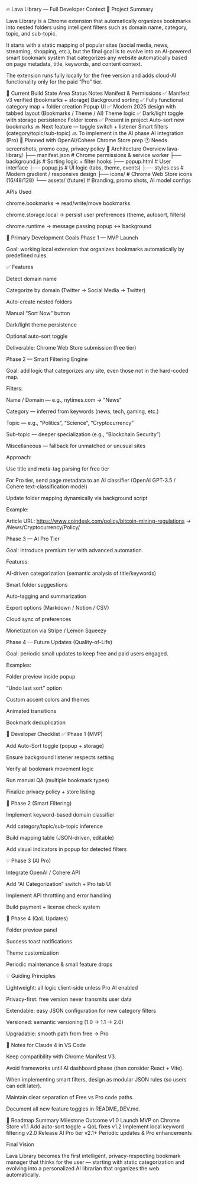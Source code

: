 🔥 Lava Library — Full Developer Context
📘 Project Summary

Lava Library is a Chrome extension that automatically organizes bookmarks into nested folders using intelligent filters such as domain name, category, topic, and sub-topic.

It starts with a static mapping of popular sites (social media, news, streaming, shopping, etc.), but the final goal is to evolve into an AI-powered smart bookmark system that categorizes any website automatically based on page metadata, title, keywords, and content context.

The extension runs fully locally for the free version and adds cloud-AI functionality only for the paid “Pro” tier.

🧠 Current Build State
Area	Status	Notes
Manifest & Permissions	✅	Manifest v3 verified (bookmarks + storage)
Background sorting	✅	Fully functional category map + folder creation
Popup UI	✅	Modern 2025 design with tabbed layout (Bookmarks / Theme / AI)
Theme logic	✅	Dark/light toggle with storage persistence
Folder icons	✅	Present in project
Auto-sort new bookmarks	🔜	Next feature — toggle switch + listener
Smart filters (category/topic/sub-topic)	🔜	To implement in the AI phase
AI integration (Pro)	🚧	Planned with OpenAI/Cohere
Chrome Store prep	🕐	Needs screenshots, promo copy, privacy policy
🧩 Architecture Overview
lava-library/
├── manifest.json          # Chrome permissions & service worker
├── background.js          # Sorting logic + filter hooks
├── popup.html             # User interface
├── popup.js               # UI logic (tabs, theme, events)
├── styles.css             # Modern gradient / responsive design
├── icons/                 # Chrome Web Store icons (16/48/128)
└── assets/ (future)       # Branding, promo shots, AI model configs


APIs Used

chrome.bookmarks → read/write/move bookmarks

chrome.storage.local → persist user preferences (theme, autosort, filters)

chrome.runtime → message passing popup ↔ background

🎯 Primary Development Goals
Phase 1 — MVP Launch

Goal: working local extension that organizes bookmarks automatically by predefined rules.

✅ Features

Detect domain name

Categorize by domain (Twitter → Social Media → Twitter)

Auto-create nested folders

Manual “Sort Now” button

Dark/light theme persistence

Optional auto-sort toggle

Deliverable: Chrome Web Store submission (free tier)

Phase 2 — Smart Filtering Engine

Goal: add logic that categorizes any site, even those not in the hard-coded map.

Filters:

Name / Domain — e.g., nytimes.com → “News”

Category — inferred from keywords (news, tech, gaming, etc.)

Topic — e.g., “Politics”, “Science”, “Cryptocurrency”

Sub-topic — deeper specialization (e.g., “Blockchain Security”)

Miscellaneous — fallback for unmatched or unusual sites

Approach:

Use title and meta-tag parsing for free tier

For Pro tier, send page metadata to an AI classifier (OpenAI GPT-3.5 / Cohere text-classification model)

Update folder mapping dynamically via background script

Example:

Article URL: https://www.coindesk.com/policy/bitcoin-mining-regulations
→ /News/Cryptocurrency/Policy/

Phase 3 — AI Pro Tier

Goal: introduce premium tier with advanced automation.

Features:

AI-driven categorization (semantic analysis of title/keywords)

Smart folder suggestions

Auto-tagging and summarization

Export options (Markdown / Notion / CSV)

Cloud sync of preferences

Monetization via Stripe / Lemon Squeezy

Phase 4 — Future Updates (Quality-of-Life)

Goal: periodic small updates to keep free and paid users engaged.

Examples:

Folder preview inside popup

“Undo last sort” option

Custom accent colors and themes

Animated transitions

Bookmark deduplication

🧱 Developer Checklist
✅ Phase 1 (MVP)

 Add Auto-Sort toggle (popup + storage)

 Ensure background listener respects setting

 Verify all bookmark movement logic

 Run manual QA (multiple bookmark types)

 Finalize privacy policy + store listing

🚧 Phase 2 (Smart Filtering)

 Implement keyword-based domain classifier

 Add category/topic/sub-topic inference

 Build mapping table (JSON-driven, editable)

 Add visual indicators in popup for detected filters

💡 Phase 3 (AI Pro)

 Integrate OpenAI / Cohere API

 Add “AI Categorization” switch + Pro tab UI

 Implement API throttling and error handling

 Build payment + license check system

🔄 Phase 4 (QoL Updates)

 Folder preview panel

 Success toast notifications

 Theme customization

 Periodic maintenance & small feature drops

💡 Guiding Principles

Lightweight: all logic client-side unless Pro AI enabled

Privacy-first: free version never transmits user data

Extendable: easy JSON configuration for new category filters

Versioned: semantic versioning (1.0 → 1.1 → 2.0)

Upgradable: smooth path from free → Pro

🧩 Notes for Claude 4 in VS Code

Keep compatibility with Chrome Manifest V3.

Avoid frameworks until AI dashboard phase (then consider React + Vite).

When implementing smart filters, design as modular JSON rules (so users can edit later).

Maintain clear separation of Free vs Pro code paths.

Document all new feature toggles in README_DEV.md.

📅 Roadmap Summary
Milestone	Outcome
v1.0	Launch MVP on Chrome Store
v1.1	Add auto-sort toggle + QoL fixes
v1.2	Implement local keyword filtering
v2.0	Release AI Pro tier
v2.1+	Periodic updates & Pro enhancements

Final Vision

Lava Library becomes the first intelligent, privacy-respecting bookmark manager that thinks for the user — starting with static categorization and evolving into a personalized AI librarian that organizes the web automatically.